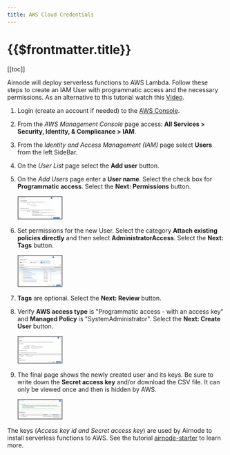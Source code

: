 ```yaml
---
title: AWS Cloud Credentials
---
```


# {{$frontmatter.title}}

[[toc]]

Airnode will deploy serverless functions to AWS Lambda. Follow these steps to create an IAM User with programmatic access and the necessary permissions. As an alternative to this tutorial watch this [Video](https://www.youtube.com/watch?v=KngM5bfpttA).

1. Login (create an account if needed) to the [AWS Console](https://console.aws.amazon.com/).

1. From the *AWS Management Console* page access: **All Services > Security, Identity, & Complicance > IAM**.

1. From the *Identity and Access Management (IAM)* page select **Users** from the left SideBar.

1. On the *User List* page select the **Add user** button.

1. On the *Add Users* page enter a **User name**. Select the check box for **Programmatic access**. Select the **Next: Permissions** button.

    <img style="border:solid gray 2px" src="./images-aws/aws-user.png" alt="drawing" width="100"/>

1. Set permissions for the new User. Select the category **Attach existing policies directly** and then select **AdministratorAccess**. Select the **Next: Tags** button.

    <img style="border:solid gray 2px" src="./images-aws/aws-set-permissions.png" alt="drawing" width="100"/>

1. **Tags** are optional. Select the **Next: Review** button.

1. Verify **AWS access type** is "Programmatic access - with an access key" and **Managed Policy** is "SystemAdministrator". Select the **Next: Create User** button.

    <img style="border:solid gray 2px" src="./images-aws/aws-verify.png" alt="drawing" width="100"/>

1. The final page shows the newly created user and its keys. Be sure to write down the **Secret access key** and/or download the CSV file. It can only be viewed once and then is hidden by AWS.

    <img style="border:solid gray 2px" src="./images-aws/aws-keys.png" alt="drawing" width="100"/>

The keys (*Access key id and Secret access key*) are used by Airnode to install serverless functions to AWS. See the tutorial [airnode-starter](../tutorials/airnode-starter.html) to learn more.
